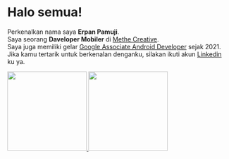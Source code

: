 # Halo semua! 

Perkenalkan nama saya **Erpan Pamuji**.\
Saya seorang **Daveloper Mobiler** di [Methe Creative]().\
Saya juga memiliki gelar [Google Associate Android Developer]() sejak 2021.\
Jika kamu tertarik untuk berkenalan denganku, silakan ikuti akun [Linkedin](https://www.linkedin.com/in/erpan-pamuji-176ba9187/) ku ya.

<p align="left">
<a href="https://github.com/erpanpamuji11">
  <img height="180em" src="https://github-readme-stats-eight-theta.vercel.app/api?username=gilangadhan&show_icons=true&theme=algolia&include_all_commits=true&count_private=true"/>
  <img height="180em" src="https://github-readme-stats-eight-theta.vercel.app/api/top-langs/?username=gilangadhan&layout=compact&langs_count=8&theme=algolia"/>
</a>
</p>
